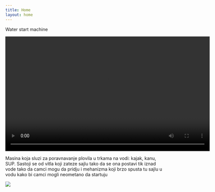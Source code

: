 ```yaml
---
title: Home
layout: home
---
```


Water start machine

<video width="640" height="360" controls autoplay>
<source src="assets/k4start.webm" type="video/webm">
Your browser does not support the video tag.
</video>

Masina koja sluzi za poravnavanje plovila u trkama na vodi: kajak, kanu, SUP. Sastoji se od vitla koji zateze sajlu tako da se ona postavi tik iznad vode tako da camci mogu da pridju i mehanizma koji brzo spusta tu sajlu u vodu kako bi camci mogli neometano da startuju

<image src="assets/start_masina_alpha.jpg">
